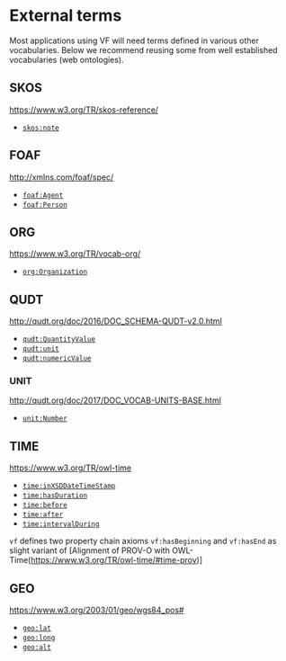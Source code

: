 # External terms

Most applications using VF will need terms defined in various other vocabularies. Below we recommend reusing some from well established vocabularies (web ontologies).

## SKOS

https://www.w3.org/TR/skos-reference/

* [`skos:note`](https://www.w3.org/TR/skos-reference/#note)

## FOAF

http://xmlns.com/foaf/spec/

* [`foaf:Agent`](http://xmlns.com/foaf/spec/#term_Agent)
* [`foaf:Person`](http://xmlns.com/foaf/spec/#term_Person)

## ORG

https://www.w3.org/TR/vocab-org/

* [`org:Organization`](https://www.w3.org/TR/vocab-org/#org:Organization)

## QUDT

http://qudt.org/doc/2016/DOC_SCHEMA-QUDT-v2.0.html

* [`qudt:QuantityValue`](http://qudt.org/doc/2016/DOC_SCHEMA-QUDT-v2.0.html#Classes)
* [`qudt:unit`](http://qudt.org/doc/2016/DOC_SCHEMA-QUDT-v2.0.html#Properties)
* [`qudt:numericValue`](http://qudt.org/doc/2016/DOC_SCHEMA-QUDT-v2.0.html#Properties)

### UNIT

http://qudt.org/doc/2017/DOC_VOCAB-UNITS-BASE.html

* [`unit:Number`](http://qudt.org/doc/2017/DOC_VOCAB-UNITS-BASE.html#Instances)

## TIME

https://www.w3.org/TR/owl-time

* [`time:inXSDDateTimeStamp`](https://www.w3.org/TR/owl-time/#time:inXSDDateTimeStamp)
* [`time:hasDuration`](https://www.w3.org/TR/owl-time/#time:hasDuration)
* [`time:before`](https://www.w3.org/TR/owl-time/#time:before)
* [`time:after`](https://www.w3.org/TR/owl-time/#time:after)
* [`time:intervalDuring`](https://www.w3.org/TR/owl-time/#time:intervalDuring)

`vf` defines two property chain axioms `vf:hasBeginning` and `vf:hasEnd` as slight variant
of [Alignment of PROV-O with OWL-Time(https://www.w3.org/TR/owl-time/#time-prov)]

## GEO

https://www.w3.org/2003/01/geo/wgs84_pos#

* [`geo:lat`](https://www.w3.org/2003/01/geo/wgs84_pos#lat)
* [`geo:long`](https://www.w3.org/2003/01/geo/wgs84_pos#long)
* [`geo:alt`](https://www.w3.org/2003/01/geo/wgs84_pos#alt)
